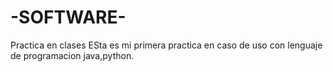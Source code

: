 # -SOFTWARE-
Practica en clases
ESta es mi primera practica en caso de uso con lenguaje de programacion java,python.
